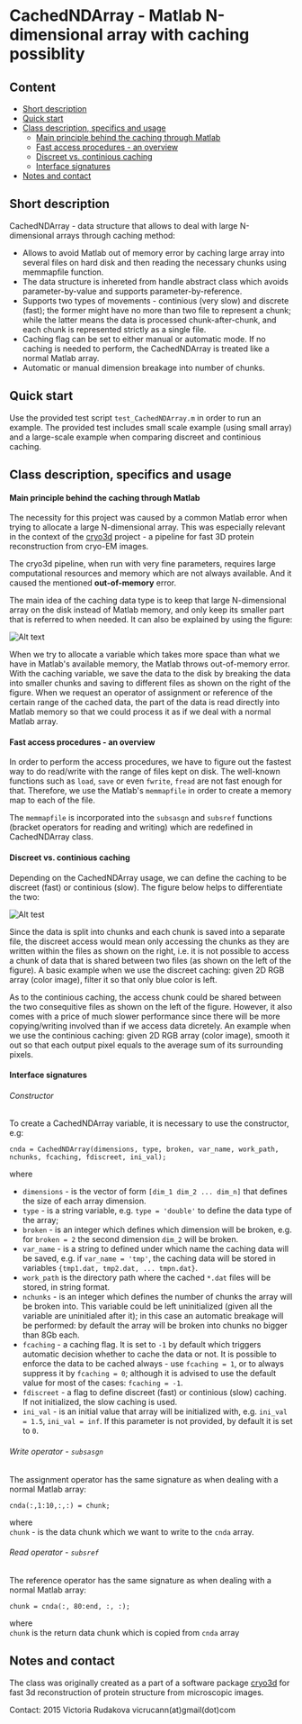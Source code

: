 # CachedNDArray - Matlab N-dimensional array with caching possiblity

## Content
* [Short description](https://github.com/vicrucann/cacharr#short-description)
* [Quick start](https://github.com/vicrucann/cacharr#quick-start)
* [Class description, specifics and usage](https://github.com/vicrucann/cacharr#class-description-specifics-and-usage)
  * [Main principle behind the caching through Matlab](https://github.com/vicrucann/cacharr#main-principle-behind-the-caching-through-matlab)
  * [Fast access procedures - an overview](https://github.com/vicrucann/cacharr#fast-access-procedures---an-overview)
  * [Discreet vs. continious caching](https://github.com/vicrucann/cacharr#discreet-vs-continious-caching)
  * [Interface signatures](https://github.com/vicrucann/cacharr#interface-signatures)
* [Notes and contact](https://github.com/vicrucann/cacharr#notes-and-contact)

## Short description  

CachedNDArray - data structure that allows to deal with large N-dimensional arrays through caching method: 
* Allows to avoid Matlab out of memory error by caching large array into several files on hard disk and then reading the necessary chunks using memmapfile function. 
* The data structure is inhereted from handle abstract class which avoids parameter-by-value and supports parameter-by-reference. 
* Supports two types of movements - continious (very slow) and discrete (fast); the former might have no more than two file to represent a chunk; while the latter means the data is processed chunk-after-chunk, and each chunk is represented strictly as a single file.  
* Caching flag can be set to either manual or automatic mode. If no caching is needed to perform, the CachedNDArray is treated like a normal Matlab array.
* Automatic or manual dimension breakage into number of chunks.

## Quick start

Use the provided test script `test_CachedNDArray.m` in order to run an example. The provided test includes small scale example (using small array) and a large-scale example when comparing discreet and continious caching.

## Class description, specifics and usage

#### Main principle behind the caching through Matlab

The necessity for this project was caused by a common Matlab error when trying to allocate a large N-dimensional array. This was especially relevant in the context of the [cryo3d](https://github.com/vicrucann/cryo3d) project - a pipeline for fast 3D protein reconstruction from cryo-EM images.  

The cryo3d pipeline, when run with very fine parameters, requires large computational resources and memory which are not always available. And it caused the mentioned **out-of-memory** error.  

The main idea of the caching data type is to keep that large N-dimensional array on the disk instead of Matlab memory, and only keep its smaller part that is referred to when needed. It can also be explained by using the figure:  

![Alt text](https://github.com/vicrucann/cacharr/blob/master/img/cached.png)  

When we try to allocate a variable which takes more space than what we have in Matlab's available memory, the Matlab throws out-of-memory error. With the caching variable, we save the data to the disk by breaking the data into smaller chunks and saving to different files as shown on the right of the figure. When we request an operator of assignment or reference of the certain range of the cached data, the part of the data is read directly into Matlab memory so that we could process it as if we deal with a normal Matlab array.

#### Fast access procedures - an overview

In order to perform the access procedures, we have to figure out the fastest way to do read/write with the range of files kept on disk. The well-known functions such as `load`, `save` or even `fwrite`, `fread` are not fast enough for that. Therefore, we use the Matlab's `memmapfile` in order to create a memory map to each of the file. 

The `memmapfile` is incorporated into the `subsasgn` and `subsref` functions (bracket operators for reading and writing) which are redefined in CachedNDArray class. 

#### Discreet vs. continious caching

Depending on the CachedNDArray usage, we can define the caching to be discreet (fast) or continious (slow). The figure below helps to differentiate the two: 

![Alt test](https://github.com/vicrucann/cacharr/blob/master/img/slow-fast.png)

Since the data is split into chunks and each chunk is saved into a separate file, the discreet access would mean only accessing the chunks as they are written within the files as shown on the right, i.e. it is not possible to access a chunk of data that is shared between two files (as shown on the left of the figure). A basic example when we use the discreet caching: given 2D RGB array (color image), filter it so that only blue color is left.  

As to the continious caching, the access chunk could be shared between the two consequitive files as shown on the left of the figure. However, it also comes with a price of much slower performance since there will be more copying/writing involved than if we access data dicretely. An example when we use the continious caching: given 2D RGB array (color image), smooth it out so that each output pixel equals to the average sum of its surrounding pixels.    

#### Interface signatures  

###### Constructor

To create a CachedNDArray variable, it is necessary to use the constructor, e.g:  
```
cnda = CachedNDArray(dimensions, type, broken, var_name, work_path, nchunks, fcaching, fdiscreet, ini_val);
```  
where  
* `dimensions` - is the vector of form `[dim_1 dim_2 ... dim_n]` that defines the size of each array dimension.  
* `type` - is a string variable, e.g. `type = 'double'` to define the data type of the array;  
* `broken` - is an integer which defines which dimension will be broken, e.g. for `broken = 2` the second dimension `dim_2` will be broken.  
* `var_name` - is a string to defined under which name the caching data will be saved, e.g. if `var_name = 'tmp'`, the caching data will be stored in variables `{tmp1.dat, tmp2.dat, ... tmpn.dat}`.  
* `work_path` is the directory path where the cached `*.dat` files will be stored, in string format.  
* `nchunks` - is an integer which defines the number of chunks the array will be broken into. This variable could be left uninitialized (given all the variable are uninitialed after it); in this case an automatic breakage will be performed: by default the array will be broken into chunks no bigger than 8Gb each. 
* `fcaching` - a caching flag. It is set to `-1` by default which triggers automatic decision whether to cache the data or not. It is possible to enforce the data to be cached always - use `fcaching = 1`, or to always suppress it by `fcaching = 0`; although it is advised to use the default value for most of the cases: `fcaching = -1`.  
* `fdiscreet` - a flag to define discreet (fast) or continious (slow) caching. If not initialized, the slow caching is used.  
* `ini_val` - is an initial value that array will be initialized with, e.g. `ini_val = 1.5`, `ini_val = inf`. If this parameter is not provided, by default it is set to `0`.

###### Write operator - `subsasgn`

The assignment operator has the same signature as when dealing with a normal Matlab array:  
```
cnda(:,1:10,:,:) = chunk;
```
where  
`chunk` - is the data chunk which we want to write to the `cnda` array. 

###### Read operator - `subsref`
The reference operator has the same signature as when dealing with a normal Matlab array:  
```
chunk = cnda(:, 80:end, :, :);
```
where  
`chunk` is the return data chunk which is copied from `cnda` array

## Notes and contact 

The class was originally created as a part of a software package [cryo3d](https://github.com/vicrucann/cryo3d) for fast 3d reconstruction of protein structure from microscopic images.

Contact: 2015 Victoria Rudakova vicrucann(at)gmail(dot)com
